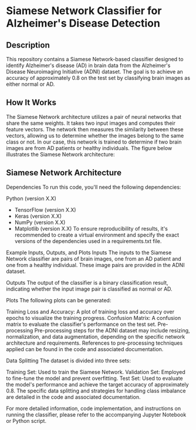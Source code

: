 # Siamese Network Classifier for Alzheimer's Disease Detection
## Description
This repository contains a Siamese Network-based classifier designed to identify Alzheimer's disease (AD) in brain data from the Alzheimer's Disease Neuroimaging Initiative (ADNI) dataset. The goal is to achieve an accuracy of approximately 0.8 on the test set by classifying brain images as either normal or AD.

## How It Works
The Siamese Network architecture utilizes a pair of neural networks that share the same weights. It takes two input images and computes their feature vectors. The network then measures the similarity between these vectors, allowing us to determine whether the images belong to the same class or not. In our case, this network is trained to determine if two brain images are from AD patients or healthy individuals. The figure below illustrates the Siamese Network architecture:

## Siamese Network Architecture

Dependencies
To run this code, you'll need the following dependencies:

Python (version X.X)
* TensorFlow (version X.X)
* Keras (version X.X)
* NumPy (version X.X)
* Matplotlib (version X.X)
To ensure reproducibility of results, it's recommended to create a virtual environment and specify the exact versions of the dependencies used in a requirements.txt file.

Example Inputs, Outputs, and Plots
Inputs
The inputs to the Siamese Network classifier are pairs of brain images, one from an AD patient and one from a healthy individual. These image pairs are provided in the ADNI dataset.

Outputs
The output of the classifier is a binary classification result, indicating whether the input image pair is classified as normal or AD.

Plots
The following plots can be generated:

Training Loss and Accuracy: A plot of training loss and accuracy over epochs to visualize the training progress.
Confusion Matrix: A confusion matrix to evaluate the classifier's performance on the test set.
Pre-processing
Pre-processing steps for the ADNI dataset may include resizing, normalization, and data augmentation, depending on the specific network architecture and requirements. References to pre-processing techniques applied can be found in the code and associated documentation.

Data Splitting
The dataset is divided into three sets:

Training Set: Used to train the Siamese Network.
Validation Set: Employed to fine-tune the model and prevent overfitting.
Test Set: Used to evaluate the model's performance and achieve the target accuracy of approximately 0.8.
The specific data splitting and strategies for handling class imbalance are detailed in the code and associated documentation.

For more detailed information, code implementation, and instructions on running the classifier, please refer to the accompanying Jupyter Notebook or Python script.
